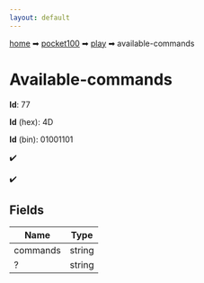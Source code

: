 ```yaml
---
layout: default
---
```


[home](/) ➡ [pocket100](/protocol/pocket100) ➡ [play](/protocol/pocket100/play) ➡ available-commands

# Available-commands

**Id**: 77

**Id** (hex): 4D

**Id** (bin): 01001101

✔️

✔️

## Fields

Name | Type
---|---
commands | string
? | string

